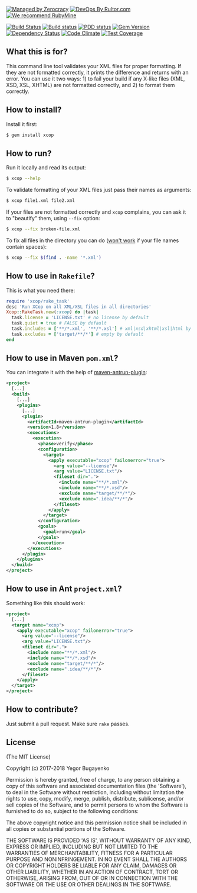 [![Managed by Zerocracy](https://www.0crat.com/badge/C3RFVLU72.svg)](http://www.0crat.com/p/C3RFVLU72)
[![DevOps By Rultor.com](http://www.rultor.com/b/yegor256/xcop)](http://www.rultor.com/p/yegor256/xcop)
[![We recommend RubyMine](http://img.teamed.io/rubymine-recommend.svg)](https://www.jetbrains.com/ruby/)

[![Build Status](https://travis-ci.org/yegor256/xcop.svg)](https://travis-ci.org/yegor256/xcop)
[![Build status](https://ci.appveyor.com/api/projects/status/orvfo2qgmd1d7a2i?svg=true)](https://ci.appveyor.com/project/yegor256/xcop)
[![PDD status](http://www.0pdd.com/svg?name=yegor256/xcop)](http://www.0pdd.com/p?name=yegor256/xcop)
[![Gem Version](https://badge.fury.io/rb/xcop.svg)](http://badge.fury.io/rb/xcop)
[![Dependency Status](https://gemnasium.com/yegor256/xcop.svg)](https://gemnasium.com/yegor256/xcop)
[![Code Climate](http://img.shields.io/codeclimate/github/yegor256/xcop.svg)](https://codeclimate.com/github/yegor256/xcop)
[![Test Coverage](https://img.shields.io/codecov/c/github/yegor256/xcop.svg)](https://codecov.io/github/yegor256/xcop?branch=master)

## What this is for?

This command line tool validates your XML files for proper formatting.
If they are not formatted correctly, it prints the difference and
returns with an error. You can use it two ways: 1) to fail your build
if any X-like files (XML, XSD, XSL, XHTML) are not formatted correctly,
and 2) to format them correctly.

## How to install?

Install it first:

```bash
$ gem install xcop
```

## How to run?

Run it locally and read its output:

```bash
$ xcop --help
```

To validate formatting of your XML files just pass their names
as arguments:

```bash
$ xcop file1.xml file2.xml
```

If your files are not formatted correctly and `xcop` complains, you
can ask it to "beautify" them, using `--fix` option:

```bash
$ xcop --fix broken-file.xml
```

To fix all files in the directory you can do
([won't work](https://askubuntu.com/questions/343727/) if your file names contain spaces):

```bash
$ xcop --fix $(find . -name '*.xml')
```

## How to use in `Rakefile`?

This is what you need there:

```ruby
require 'xcop/rake_task'
desc 'Run XCop on all XML/XSL files in all directories'
Xcop::RakeTask.new(:xcop) do |task|
  task.license = 'LICENSE.txt' # no license by default
  task.quiet = true # FALSE by default
  task.includes = ['**/*.xml', '**/*.xsl'] # xml|xsd|xhtml|xsl|html by default
  task.excludes = ['target/**/*'] # empty by default
end
```

## How to use in Maven `pom.xml`?

You can integrate it with the help of
[maven-antrun-plugin](http://maven.apache.org/plugins/maven-antrun-plugin/):

```xml
<project>
  [...]
  <build>
    [...]
    <plugins>
      [...]
      <plugin>
        <artifactId>maven-antrun-plugin</artifactId>
        <version>1.8</version>
        <executions>
          <execution>
            <phase>verify</phase>
            <configuration>
              <target>
                <apply executable="xcop" failonerror="true">
                  <arg value="--license"/>
                  <arg value="LICENSE.txt"/>
                  <fileset dir=".">
                    <include name="**/*.xml"/>
                    <include name="**/*.xsd"/>
                    <exclude name="target/**/*"/>
                    <exclude name=".idea/**/*"/>
                  </fileset>
                </apply>
              </target>
            </configuration>
            <goals>
              <goal>run</goal>
            </goals>
          </execution>
        </executions>
      </plugin>
    </plugins>
  </build>
</project>
```

## How to use in Ant `project.xml`?

Something like this should work:

```xml
<project>
  [...]
  <target name="xcop">
    <apply executable="xcop" failonerror="true">
      <arg value="--license"/>
      <arg value="LICENSE.txt"/>
      <fileset dir=".">
        <include name="**/*.xml"/>
        <include name="**/*.xsd"/>
        <exclude name="target/**/*"/>
        <exclude name=".idea/**/*"/>
      </fileset>
    </apply>
  </target>
</project>
```

## How to contribute?

Just submit a pull request. Make sure `rake` passes.

## License

(The MIT License)

Copyright (c) 2017-2018 Yegor Bugayenko

Permission is hereby granted, free of charge, to any person obtaining a copy
of this software and associated documentation files (the 'Software'), to deal
in the Software without restriction, including without limitation the rights
to use, copy, modify, merge, publish, distribute, sublicense, and/or sell
copies of the Software, and to permit persons to whom the Software is
furnished to do so, subject to the following conditions:

The above copyright notice and this permission notice shall be included in all
copies or substantial portions of the Software.

THE SOFTWARE IS PROVIDED 'AS IS', WITHOUT WARRANTY OF ANY KIND, EXPRESS OR
IMPLIED, INCLUDING BUT NOT LIMITED TO THE WARRANTIES OF MERCHANTABILITY,
FITNESS FOR A PARTICULAR PURPOSE AND NONINFRINGEMENT. IN NO EVENT SHALL THE
AUTHORS OR COPYRIGHT HOLDERS BE LIABLE FOR ANY CLAIM, DAMAGES OR OTHER
LIABILITY, WHETHER IN AN ACTION OF CONTRACT, TORT OR OTHERWISE, ARISING FROM,
OUT OF OR IN CONNECTION WITH THE SOFTWARE OR THE USE OR OTHER DEALINGS IN THE
SOFTWARE.
